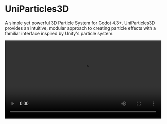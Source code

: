 # UniParticles3D

A simple yet powerful 3D Particle System for Godot 4.3+. UniParticles3D provides an intuitive, modular approach to creating particle effects with a familiar interface inspired by Unity's particle system.

<video src='https://github.com/user-attachments/assets/b901ea3f-beb7-4ea0-9268-0acef65a6628' width=500/>

## Overview

UniParticles3D uses Godot's RenderingServer multimesh system for efficient rendering while keeping particle logic on the CPU. While not as performant as Godot's GPU-based particle system, it offers:

- Easier and quicker setup
- More intuitive controls
- Visual gizmos for shape editing
- Familiar workflow for Unity developers
- Greater control over individual particles

Perfect for when you just want some simple effects with a quick setup.

## Features

### Core Particle System
- **Emission Control**: Configure[UniParticles3Dmov.webm](https://github.com/user-attachments/assets/5a809f82-5be4-4baa-9247-ed84b21e4d27)
 burst, distance-based and continuous emission with customizable rates and intervals
- **Shape-based Emission**: Multiple emission shapes with detailed controls
  - Cone (with base/volume emission)
  - Sphere
  - Hemisphere
  - Box
  - Circle
  - Edge

### Modular System
The particle system is built with a modular approach, allowing you to enable/disable different features:

#### Main Settings and Play Behaviour
- Control the main settings, duration, starting lifetime, speed, size, gravity and rotation.
- Different options allow for setting a custom number, random between two constants or use a curve for finer control.
- Choose whether to use world space or local space for the simulation.

<img src="https://github.com/user-attachments/assets/2ce24098-8680-4141-93bf-401e0c7e6687" width="50%"/>

#### Emission Module
- Control the maximum amount of particles allowed at any one time
- Emit continuously over time and or over distance
- Configure bursts of particles for fine-tuned control.

<img src="https://github.com/user-attachments/assets/db6c3f67-6d40-4122-b88f-fe7c5074012f" width="50%"/>

#### Shape Module
- Configurable emission shapes with visual gizmos
- Shape-specific properties (radius, angle, length)
- Arc control for circular shapes
- Thickness control for hollow shapes

<img src="https://github.com/user-attachments/assets/7dca55a3-1681-4893-95b1-b0bbfd4ef14a" width="50%"/>

#### Size Module
- Control particle size over lifetime
- Separate width and height controls
- Curve-based animation

<img src="https://github.com/user-attachments/assets/78edd8c7-bbbf-4679-95f8-6fbaa2b176f9" width="50%"/>

#### Velocity Module
- Initial velocity controls
- Velocity over lifetime
- World/local space velocity
- Position and rotation offset controls

<img src="https://github.com/user-attachments/assets/620130da-7980-427b-b33f-fd8a7a87ea71" width="50%"/>

#### Rotation Module
- Rotation over lifetime (Angle of the Texture)
- Orbit controls (Orbit around the node's center)

<img src="https://github.com/user-attachments/assets/41ecb0c6-3298-47ed-93b2-5d2d28fbc4a0" width="50%"/>

#### Color Module
- Color over lifetime using gradient
- Hue variation
- Alpha control

<img src="https://github.com/user-attachments/assets/aed1eed2-602b-4042-89ff-82203c04e299" width="50%"/>

#### Texture Sheet Animation
- Sprite sheet support
- Multiple animation modes
- Frame control over lifetime
- Random starting frame option

<img src="https://github.com/user-attachments/assets/22171c5d-42c0-41dc-890f-e9693b575d75" width="50%"/>

#### Rendering
- Billboard modes
- Velocity-based stretching
- Custom mesh support
- Multiple blend modes
- Material override options

<img src="https://github.com/user-attachments/assets/323b1eaf-3acc-4c9c-821d-dc0ebdd6fd64" width="50%"/>

### Visual Editor
- **Interactive Inspector**: Organized, collapsible sections for each module
- **Live Preview**: Real-time preview of particle effects
- **Visual Gizmos**: Shape visualization in the editor
- **Playback Controls**: Play, pause, restart controls in editor

![image](https://github.com/user-attachments/assets/2aca241f-bc50-42d8-bd48-241525518b29)

## Technical Details

### Rendering System
- Uses RenderingServer's multimesh system for efficient rendering
- CPU-based particle logic for greater control and flexibility
- Custom shader support for various blend modes
- Editor gizmos for visual shape editing

### Performance Considerations
- Best suited for effects with moderate particle counts
- CPU-based updates mean performance scales with particle count
- More memory-efficient than storing individual nodes
- Trade-off between ease of use and maximum performance

## Installation

1. Download or clone this repository (Or download it directly from the Asset Library once its there)
2. Copy the `addons/UniParticles3D` folder into your Godot project's `addons` folder
3. Enable the plugin in Project Settings -> Plugins
4. Add a UniParticles3D node to your scene

## Usage

### Basic Setup

1. Add a UniParticles3D node to your scene
2. Configure the basic emission settings:
   - Emission rate
   - Particle lifetime
   - Initial speed
3. Choose an emission shape and configure its properties
4. Enable desired modules (size, color, rotation, etc.)
5. Configure module-specific properties

### Advanced Features

#### Burst System
Create complex emission patterns using bursts:
- Multiple burst points
- Cycle control
- Probability settings
- Random count ranges

#### Shape Controls
Fine-tune emission shapes with:
- Arc control for circular shapes
- Radius thickness for hollow shapes
- Direction controls
- Position/rotation offset

#### Animation Control
Multiple ways to animate particles:
- Curve-based animation for size, velocity, and rotation
- Color gradients
- Texture sheet animation
- Orbital movement

## Requirements

- Godot 4.3 or higher

## License

This project is licensed under the MIT License - see the [LICENSE](LICENSE) file for details.

## Contributing

Contributions are welcome! Please feel free to submit a Pull Request.
